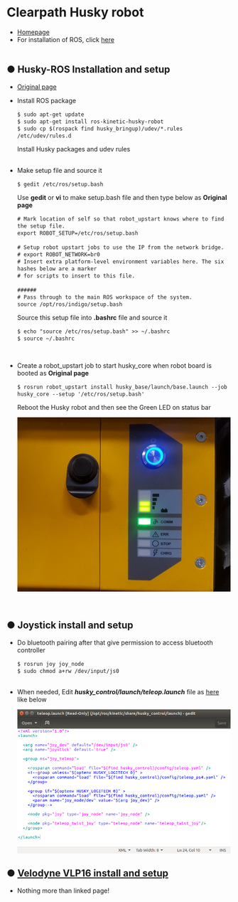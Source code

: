 # Clearpath Husky robot
+ [Homepage](https://www.clearpathrobotics.com/husky-unmanned-ground-vehicle-robot/)
+ For installation of ROS, click [here](https://github.com/engcang/Ubuntu_ROS_Installation/)
</br></br>

## ● Husky-ROS Installation and setup
+ [Original page](http://wiki.ros.org/husky_bringup/Tutorials/Install%20Husky%20Software%20%28Advanced%29)
+ Install ROS package
  ~~~shell
  $ sudo apt-get update
  $ sudo apt-get install ros-kinetic-husky-robot
  $ sudo cp $(rospack find husky_bringup)/udev/*.rules /etc/udev/rules.d  
  ~~~
  Install Husky packages and udev rules </br></br>
  
+ Make setup file and source it
  ~~~shell
  $ gedit /etc/ros/setup.bash 
  ~~~
  Use **gedit** or **vi** to make setup.bash file and then type below as **Original page** </br>
  ~~~shell
  # Mark location of self so that robot_upstart knows where to find the setup file.
  export ROBOT_SETUP=/etc/ros/setup.bash

  # Setup robot upstart jobs to use the IP from the network bridge.
  # export ROBOT_NETWORK=br0
  # Insert extra platform-level environment variables here. The six hashes below are a marker
  # for scripts to insert to this file.

  ######
  # Pass through to the main ROS workspace of the system.
  source /opt/ros/indigo/setup.bash
  ~~~
  Source this setup file into **.bashrc** file and source it
  ~~~shell
  $ echo "source /etc/ros/setup.bash" >> ~/.bashrc
  $ source ~/.bashrc
  ~~~
  </br>
+ Create a robot_upstart job to start husky_core when robot board is booted as **Original page**
  ~~~shell
  $ rosrun robot_upstart install husky_base/launch/base.launch --job husky_core --setup '/etc/ros/setup.bash'
  ~~~
  Reboot the Husky robot and then see the Green LED on status bar
  <p align="center">
  <img src="https://github.com/engcang/image-files/blob/master/husky/green_LED.jpg" width="500"/>
  </p>
  </br>

## ● Joystick install and setup
+ Do bluetooth pairing
  after that give permission to access bluetooth controller
  ~~~shell
  $ rosrun joy joy_node
  $ sudo chmod a+rw /dev/input/js0
  ~~~
  </br>
+ When needed, Edit _**husky_control/launch/teleop.launch**_ file as [here](https://github.com/husky/husky/commit/862fd9c7df6bf3b57f9895f94e59003bcc460426) like below
  <p align="center">
  <img src="https://github.com/engcang/image-files/blob/master/husky/joystick.png" width="500"/>
  </p>
## ● [Velodyne VLP16 install and setup](http://wiki.ros.org/velodyne/Tutorials/Getting%20Started%20with%20the%20Velodyne%20VLP16)
+ Nothing more than linked page!
